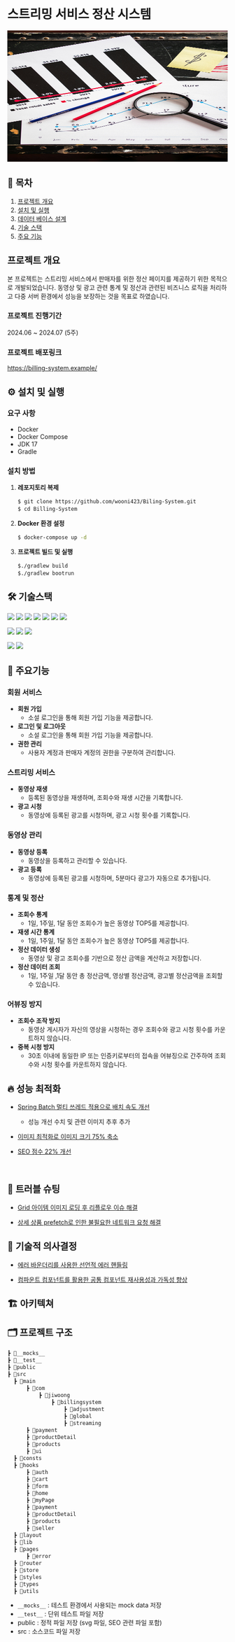 # 스트리밍 서비스 정산 시스템
<img src="https://raw.githubusercontent.com/wooni423/Biling-System/main/assets/statistic.jpg" alt="Statistics" width="700" height="300" />

## 📌 목차
1. [프로젝트 개요]()
2. [설치 및 실행]()
3. [데이터 베이스 설계]()
4.  [기술 스택]()
5. [주요 기능]()

##  프로젝트 개요
본 프로젝트는 스트리밍 서비스에서 판매자를 위한 정산 페이지를 제공하기 위한 목적으로 개발되었습니다. 동영상 및 광고 관련 통계 및 정산과 관련된 비즈니스 로직을 처리하고 다중 서버 환경에서 성능을 보장하는 것을 목표로 하였습니다.

### 프로젝트 진행기간

2024.06 ~ 2024.07 (5주)

### 프로젝트 배포링크
https://billing-system.example/


## ⚙️ 설치 및 실행

### 요구 사항
- Docker
- Docker Compose
- JDK 17 
- Gradle

###  설치 방법

1.  **레포지토리 복제**
	```bash
	$ git clone https://github.com/wooni423/Biling-System.git
	$ cd Billing-System
	```
2. **Docker 환경 설정**
	```bash
	$ docker-compose up -d
	```
3.  **프로젝트 빌드 및 실행**
	```bash
	$./gradlew build
	$./gradlew bootrun
	```
## 🛠 기술스택

<img src="https://img.shields.io/badge/Java-007396?style=for-the-badge&logo=Java&logoColor=white"> <img src="https://img.shields.io/badge/Spring%20Boot-6DB33F?style=for-the-badge&logo=spring-boot&logoColor=white"> <img src="https://img.shields.io/badge/Spring Data JPA-6DB33F?style=for-the-badge&logo=Spring&logoColor=white"> <img src="https://img.shields.io/badge/Spring MVC-6DB33F?style=for-the-badge&logo=Spring&logoColor=white"> <img src="https://img.shields.io/badge/Spring%20Batch-6DB33F?style=for-the-badge&logo=spring&logoColor=white">
  <img src="https://img.shields.io/badge/Gradle-02303A?style=for-the-badge&logo=Gradle&logoColor=white"> <img src="https://img.shields.io/badge/JWT-000000?style=for-the-badge&logo=JSON Web Tokens&logoColor=white">

<img src="https://img.shields.io/badge/MySQL-4479A1?style=for-the-badge&logo=MySQL&logoColor=white">

<img src="https://img.shields.io/badge/Docker-2496ED?style=for-the-badge&logo=Docker&logoColor=white">
<img src="https://img.shields.io/badge/GitHub Actions-2088FF?style=for-the-badge&logo=GitHub Actions&logoColor=white">

<img src="https://img.shields.io/badge/Git-181717?style=for-the-badge&logo=guthub&logoColor=white"> <img src="https://img.shields.io/badge/AWS%20EC2-569A31?style=for-the-badge&logo=guthub&logoColor=white">

## 📌 주요기능
### 회원 서비스
- **회원 가입**
	- 소설 로그인을 통해 회원 가입 기능을 제공합니다. 
- **로그인 및 로그아웃**
	- 소설 로그인을 통해 회원 가입 기능을 제공합니다. 
- **권한 관리**
	- 사용자 계정과 판매자 계정의  권한을 구분하여 관리합니다.

### 스트리밍 서비스
- **동영상 재생**
	- 등록된 동영상을 재생하며, 조회수와 재생 시간을 기록합니다. 
- **광고 시청**
	- 동영상에 등록된 광고를 시청하며, 광고 시청 횟수를 기록합니다. 

###  동영상 관리
- **동영상 등록**
	- 동영상을 등록하고 관리할 수 있습니다. 
- **광고 등록**
	- 동영상에 등록된 광고를 시청하며, 5분마다 광고가 자동으로 추가됩니다. 

###  통계 및 정산
- **조회수 통계**
	- 1일, 1주일, 1달 동안 조회수가 높은 동영상 TOP5를 제공합니다.
- **재생 시간 통계**
	- 1일, 1주일, 1달 동안 조회수가 높은 동영상 TOP5를 제공합니다.
- **정산 데이터 생성**
	- 동영상 및 광고 조회수를 기반으로 정산 금액을 계산하고 저장합니다.
- **정산 데이터 조회**
	- 1일, 1주일 ,1달 동안 총 정산금액, 영상별 정산금액, 광고별 정산금액을 조회할 수 있습니다.

###  어뷰징 방지

- **조회수 조작 방지**
	- 동영상 게시자가 자신의 영상을 시청하는 경우 조회수와 광고 시청 횟수를 카운트하지 않습니다.
- **중복 시청 방지**
	- 30초 이내에 동일한 IP 또는 인증키로부터의 접속을 어뷰징으로 간주하여 조회수와 시청 횟수를 카운트하지 않습니다.


## 🔥 성능 최적화
- [Spring Batch 멀티 쓰레드 적용으로 배치 속도 개선]()   
  - 성능 개선 수치 및 관련 이미지 추후 추가

- [이미지 최적화로 이미지 크기 75% 축소](https://comprogramming.tistory.com/122)
- [SEO 점수 22% 개선](https://comprogramming.tistory.com/119)
<br/>  

## 🔫 트러블 슈팅
- [Grid 아이템 이미지 로딩 후 리플로우 이슈 해결]()
  
- [상세 상품 prefetch로 인한 불필요한 네트워크 요청 해결]()

## 💭 기술적 의사결정

- [에러 바운더리를 사용한 선언적 에러 핸들링](https://comprogramming.tistory.com/121)   

- [컴파운트 컴포넌트를 활용한 공통 컴포넌트 재사용성과 가독성 향상](https://comprogramming.tistory.com/117)


## 🏗 아키텍쳐



## 🗂 프로젝트 구조
```
┣ 📁__mocks__
┣ 📁__test__
┣ 📁public
┣ 📁src
  ┣ 📁main
      ┣ 📁com
	      ┣ 📁jiwoong
		      ┣ 📁billingsystem
			      ┣ 📁adjustment
			      ┣ 📁global
			      ┣ 📁streaming
      ┣ 📁payment
      ┣ 📁productDetail
      ┣ 📁products
      ┣ 📁ui
  ┣ 📁consts
  ┣ 📁hooks
      ┣ 📁auth
      ┣ 📁cart
      ┣ 📁form
      ┣ 📁home
      ┣ 📁myPage
      ┣ 📁payment
      ┣ 📁productDetail
      ┣ 📁products
      ┣ 📁seller
  ┣ 📁layout
  ┣ 📁lib
  ┣ 📁pages
      ┣ 📁error
  ┣ 📁router
  ┣ 📁store
  ┣ 📁styles
  ┣ 📁types
  ┣ 📁utils
```
- `__mocks__` : 테스트 환경에서 사용되는 mock data 저장
- `__test__` : 단위 테스트 파일 저장
- public : 정적 파일 저장 (svg 파일, SEO 관련 파일 포함)
- src : 소스코드 파일 저장

